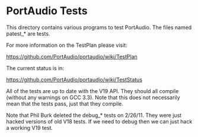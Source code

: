 # PortAudio Tests

This directory contains various programs to test PortAudio. The files 
named patest_* are tests.

For more information on the TestPlan please visit:

https://github.com/PortAudio/portaudio/wiki/TestPlan

The current status is in:

https://github.com/PortAudio/portaudio/wiki/TestStatus
  
All of the tests are up to date with the V19 API. They should all compile
(without any warnings on GCC 3.3). Note that this does not necessarily mean that 
the tests pass, just that they compile.

Note that Phil Burk deleted the debug_* tests on 2/26/11. They were just hacked
versions of old V18 tests. If we need to debug then we can just hack a working V19 test.
